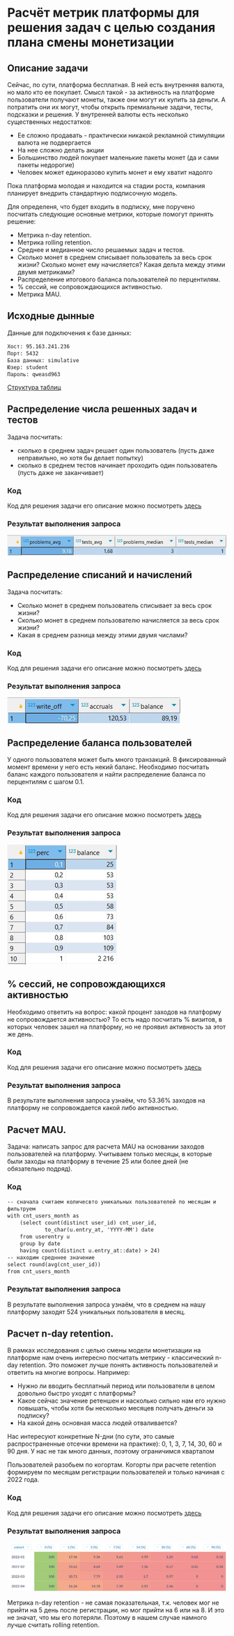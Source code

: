 # Расчёт метрик платформы для решения задач с целью создания плана смены монетизации
## Описание задачи
Сейчас, по сути, платформа бесплатная. В ней есть внутренняя валюта, но мало кто ее покупает. Смысл такой - за активность на платформе пользователи получают монеты, также они могут их купить за деньги. А потратить они их могут, чтобы открыть премиальные задачи, тесты, подсказки и решения.
У внутренней валюты есть несколько существенных недостатков:
- Ее сложно продавать - практически никакой рекламной стимуляции валюта не подвергается
- На нее сложно делать акции
- Большинство людей покупает маленькие пакеты монет (да и сами пакеты недорогие)
- Человек может единоразово купить монет и ему хватит надолго
  
Пока платформа молодая и находится на стадии роста, компания планирует внедрить стандартную подписочную модель.

Для определеня, что будет входить в подписку, мне поручено посчитать следующие основные метрики, которые помогут принять решение:
- Метрика n-day retention.
- Метрика rolling retention.
- Среднее и медианное число решаемых задач и тестов.
- Сколько монет в среднем списывает пользователь за весь срок жизни? Сколько монет ему начисляется? Какая дельта между этими двумя метриками?
- Распределение итогового баланса пользователей по перцентилям.
- % сессий, не сопровождающихся активностью.
- Метрика MAU.

## Исходные дынные
Данные для подключения к базе данных:
```
Хост: 95.163.241.236
Порт: 5432
База данных: simulative
Юзер: student
Пароль: qweasd963
```
[Структура таблиц](https://docs.google.com/document/d/1TwZXkZZVGD7fk-6wTeVoZykTGw7ovObWnEEvH2kLfxM/edit)

## Распределение числа решенных задач и тестов

Задача посчитать:

- сколько в среднем задач решает один пользователь (пусть даже неправильно, но хотя бы делает попытку)
- сколько в среднем тестов начинает проходить один пользователь (пусть даже не заканчивает)

### Код

Код для решения задачи его описание можно посмотреть [здесь](https://github.com/TrofimovIA/Monetization-Analytics/blob/main/Распределение%20числа%20решенных%20задач%20и%20тестов.sql)

### Результат выполнения запроса

![Результат выполнения запроса](https://github.com/TrofimovIA/Monetization-Analytics/blob/main/tests%20and%20problems%20result.JPG)

## Распределение списаний и начислений

Задача посчитать:

- Сколько монет в среднем пользователь списывает за весь срок жизни?
- Сколько монет в среднем пользователю начисляется за весь срок жизни?
- Какая в среднем разница между этими двумя числами?

### Код

Код для решения задачи его описание можно посмотреть [здесь](https://github.com/TrofimovIA/Monetization-Analytics/blob/main/Распределение%20списаний%20и%20начислений.sql)

### Результат выполнения запроса

![Результат выполнения запроса](https://github.com/TrofimovIA/Monetization-Analytics/blob/main/write_off%2C%20accurals%2C%20balance%20result.JPG)

## Распределение баланса пользователей
У одного пользователя может быть много транзакций. В фиксированный момент времени у него есть некий баланс.
Необходимо посчитать баланс каждого пользователя и найти распределение баланса по перцентилям с шагом 0.1.

### Код

Код для решения задачи его описание можно посмотреть [здесь](https://github.com/TrofimovIA/Monetization-Analytics/blob/main/Распределение%20баланса%20пользователей.sql)

### Результат выполнения запроса

![Результат выполнения запроса](https://github.com/TrofimovIA/Monetization-Analytics/blob/main/perc%20balanse%20result.JPG)

## % сессий, не сопровождающихся активностью

Необходимо ответить на вопрос: какой процент заходов на платформу не сопровождается активностью? То есть надо посчитать % визитов, в которых человек зашел на платформу, но не проявил активность за этот же день.

### Код

Код для решения задачи его описание можно посмотреть [здесь](https://github.com/TrofimovIA/Monetization-Analytics/blob/main/Неактивные%20сессии.sql)

### Результат выполнения запроса

В результате выполнения запроса узнаём, что 53.36% заходов на платформу не сопровождается какой либо активностью.

## Расчет MAU.

Задача: написать запрос для расчета MAU на основании заходов пользователей на платформу. Учитываем только месяцы, в которые были заходы на платформу в течение 25 или более дней (не обязательно подряд).

### Код

```
-- сначала считаем количесвто уникальных пользователей по месяцам и фильтруем
with cnt_users_month as
	(select count(distinct user_id) cnt_user_id, 
			to_char(u.entry_at, 'YYYY-MM') date
	from userentry u
	group by date 
	having count(distinct u.entry_at::date) > 24)
-- находим средннее значение
select round(avg(cnt_user_id))
from cnt_users_month 
```

### Результат выполнения запроса

В результате выполнения запроса узнаём, что в среднем на нашу платформу заходят 524 уникальных пользователя в месяц.

## Расчет n-day retention.

В рамках исследования с целью смены модели монетизации на платформе нам очень интересно посчитать метрику - классический n-day retention. Это поможет лучше понять активность пользователей и ответить на многие вопросы. Например:

- Нужно ли вводить бесплатный период или пользователи в целом довольно быстро уходят с платформы?
- Какое сейчас значение ретеншен и насколько сильно нам его нужно повышать, чтобы хотя бы несколько месяцев получать деньги за подписку?
- На какой день основная масса людей отваливается?

Нас интересуют конкретные N-дни (по сути, это самые распространенные отсечки времени на практике): 0, 1, 3, 7, 14, 30, 60 и 90 дня. У нас не так много данных, поэтому ограничимся кварталом

Пользователей разобьем по когортам. Когорты при расчете retention формируем по месяцам регистрации пользователей и только начиная с 2022 года.

### Код

Код для решения задачи его описание можно посмотреть [здесь](https://github.com/TrofimovIA/Monetization-Analytics/blob/main/n-day%20retention.sql)

### Результат выполнения запроса

![Результат выполнения запроса (результаты оформлены в Metabase для наглядности)](https://github.com/TrofimovIA/Monetization-Analytics/blob/main/metabase_nday_retention.JPG)

Метрика n-day retention - не самая показательная, т.к. человек мог не прийти на 5 день после регистрации, но мог прийти на 6 или на 8. И это не значат, что мы его потеряли. Поэтому в нашем случае намного лучше считать rolling retention.



